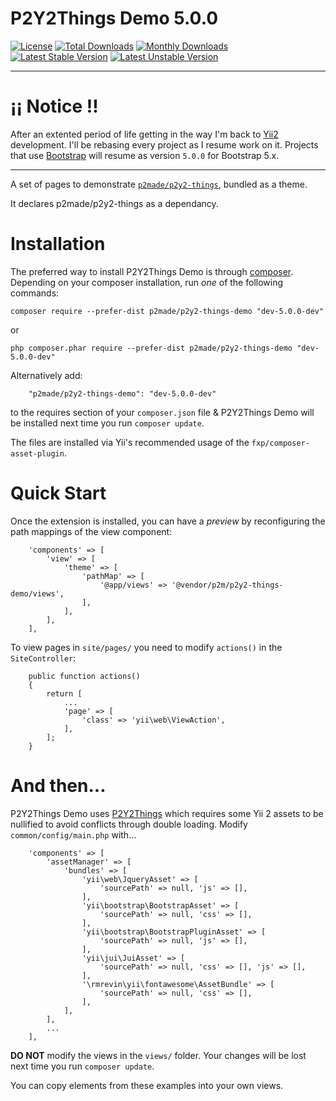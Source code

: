 # P2Y2Things Demo 5.0.0

[![License](https://poser.pugx.org/p2made/p2y2-things-demo/license)](https://packagist.org/packages/p2made/p2y2-things-demo)
[![Total Downloads](https://poser.pugx.org/p2made/p2y2-things-demo/downloads)](https://packagist.org/packages/p2made/p2y2-things-demo)
[![Monthly Downloads](https://poser.pugx.org/p2made/p2y2-things-demo/d/monthly)](https://packagist.org/packages/p2made/p2y2-things)
[![Latest Stable Version](https://poser.pugx.org/p2made/p2y2-things-demo/v/stable)](https://packagist.org/packages/p2made/p2y2-things-demo)
[![Latest Unstable Version](https://poser.pugx.org/p2made/p2y2-things-demo/v/unstable)](https://packagist.org/packages/p2made/p2y2-things-demo)

---

# ¡¡ Notice !!

After an extented period of life getting in the way I'm back to [Yii2](https://www.yiiframework.com/) development. I'll be rebasing every project as I resume work on it. Projects that use [Bootstrap](https://getbootstrap.com/) will resume as version `5.0.0` for Bootstrap 5.x.

---

A set of pages to demonstrate [`p2made/p2y2-things`](https://github.com/p2made/p2y2-things), bundled as a theme.

It declares p2made/p2y2-things as a dependancy.

# Installation

The preferred way to install P2Y2Things Demo is through [composer](http://getcomposer.org/download/).
Depending on your composer installation, run *one* of the following commands:

```
composer require --prefer-dist p2made/p2y2-things-demo "dev-5.0.0-dev"
```

or

```
php composer.phar require --prefer-dist p2made/p2y2-things-demo "dev-5.0.0-dev"
```

Alternatively add:

```
	"p2made/p2y2-things-demo": "dev-5.0.0-dev"
```

to the requires section of your `composer.json` file & P2Y2Things Demo will be installed next time you run `composer update`.

The files are installed via Yii's recommended usage of the `fxp/composer-asset-plugin`.

# Quick Start

Once the extension is installed, you can have a *preview* by reconfiguring the path mappings of the view component:

```
	'components' => [
		'view' => [
			'theme' => [
				'pathMap' => [
					'@app/views' => '@vendor/p2m/p2y2-things-demo/views',
				],
			],
		],
	],
```

To view pages in `site/pages/` you need to modify `actions()` in the `SiteController`:

```
	public function actions()
	{
		return [
			...
			'page' => [
				'class' => 'yii\web\ViewAction',
			],
		];
	}
```

# And then...

P2Y2Things Demo uses [P2Y2Things](https://github.com/p2made/p2y2-things) which requires some Yii 2 assets to be nullified to avoid conflicts through double loading. Modify `common/config/main.php` with...

```
	'components' => [
		'assetManager' => [
			'bundles' => [
				'yii\web\JqueryAsset' => [
					'sourcePath' => null, 'js' => [],
				],
				'yii\bootstrap\BootstrapAsset' => [
					'sourcePath' => null, 'css' => [],
				],
				'yii\bootstrap\BootstrapPluginAsset' => [
					'sourcePath' => null, 'js' => [],
				],
				'yii\jui\JuiAsset' => [
					'sourcePath' => null, 'css' => [], 'js' => [],
				],
				'\rmrevin\yii\fontawesome\AssetBundle' => [
					'sourcePath' => null, 'css' => [],
				],
			],
		],
		...
	],
```

**DO NOT** modify the views in the  `views/` folder. Your changes will be lost next time you run `composer update`.

You can copy elements from these examples into your own views.
